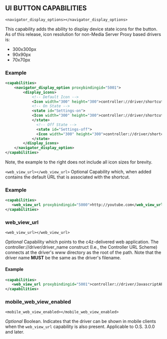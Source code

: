 ## UI BUTTON CAPABILITIES

`<navigator_display_options></navigator_display_options>` 

This capability adds the ability to display device state icons for the button. As of this release, icon resolution for non-Media Server Proxy based drivers is:

- 300x300px
- 90x90px 
- 70x70px

### Example

```xml
<capabilities>
    <navigator_display_option proxybindingid="5001">
        <display_icons>
            <!-- Default Icon -->
            <Icon width="300" height="300">controller://driver/shortcutTest/icons/msp_ico_settings/msp_ico_settings_300.png</Icon>
            <!-- On State -->
            <state id="Settings-on">
            <Icon width="300" height="300">controller://driver/shortcutTest/icons/msp_ico_settings_a/msp_ico_settings_a_300.png</Icon>
            </state>
              <!-- Off State -->
              <state id="Settings-off">
              <Icon width="300" height="300">controller://driver/shortcutTest/icons/msp_ico_settings/msp_ico_settings_a_300.png</Icon>
            </state>     
        </display_icons>
    </navigator_display_option>
</capabilities>
```

Note, the example to the right does not include all icon sizes for brevity.





`<web_view_url></web_view_url>`
Optional Capability which, when added contains the default URL that is associated with the shortcut.

### Example

```xml
<capabilities>
   <web_view_url proxybindingid="5000">http://youtube.com</web_view_url>
</capabilities>
```





### web\_view\_url

`<web_view_url></web_view_url>`

<i>Optional</i> Capability which points to the c4z-delivered web application. The controller://driver/driver\_name construct (I.e., the Controller URL Scheme) connects at the driver's www directory as the root of the path. Note that the driver name **MUST** be the same as the driver's filename. 

#### Example

```xml
<capabilities>
   <web_view_url proxybindingid="5001">controller://driver/JavascriptAPIDemo/contents/index.html</web_view_url>
</capabilities>
```





### mobile\_web\_view\_enabled

`<mobile_web_view_enabled></mobile_web_view_enabled>`

<i>Optional</i> Boolean. Indicates that the driver can be shown in mobile clients when the `web_view_url` capability is also present. Applicable to O.S. 3.0.0 and later.
